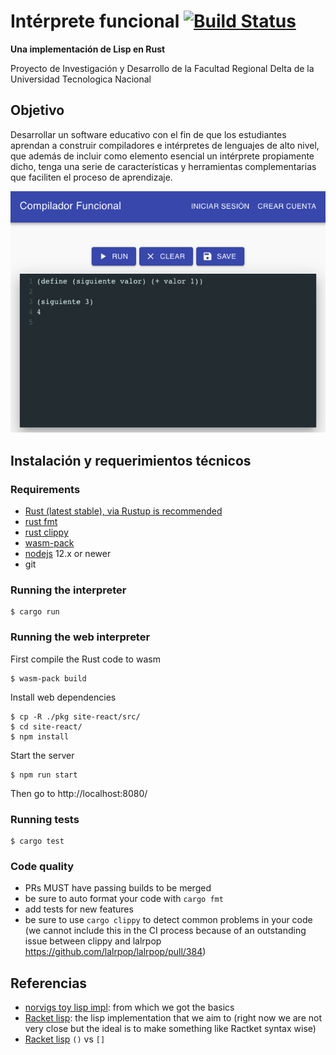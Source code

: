 # Intérprete funcional [![Build Status](https://travis-ci.org/UTN-FRD/construccion-compilador.svg?branch=master)](https://travis-ci.org/UTN-FRD/construccion-compilador)

**Una implementación de Lisp en Rust** 

Proyecto de Investigación y Desarrollo de la Facultad Regional Delta de la Universidad Tecnologica Nacional


## Objetivo

Desarrollar un software educativo con el fin de que los estudiantes aprendan a construir compiladores e intérpretes 
de lenguajes de alto nivel, que además de incluir como elemento esencial un intérprete propiamente dicho, 
tenga una serie de características y herramientas complementarias que faciliten el proceso de aprendizaje. 

![](consola.png)



## Instalación y requerimientos técnicos

### Requirements

- [Rust (latest stable), via Rustup is recommended](https://www.rust-lang.org/tools/install)
- [rust fmt](https://github.com/rust-lang/rustfmt)
- [rust clippy](https://github.com/rust-lang/rust-clippy)
- [wasm-pack](https://rustwasm.github.io/docs/wasm-pack/)
- [nodejs](https://nodejs.org/es/) 12.x or newer
- git

### Running the interpreter

```
$ cargo run
```

### Running the web interpreter

First compile the Rust code to wasm

```
$ wasm-pack build
```

Install web dependencies

```
$ cp -R ./pkg site-react/src/
$ cd site-react/
$ npm install
```

Start the server

```
$ npm run start
```

Then go to http://localhost:8080/


### Running tests

```
$ cargo test
```

### Code quality

- PRs MUST have passing builds to be merged
- be sure to auto format your code with `cargo fmt`
- add tests for new features
- be sure to use `cargo clippy` to detect common problems in your code (we cannot include this in the CI process because of an outstanding issue between clippy and lalrpop https://github.com/lalrpop/lalrpop/pull/384)


## Referencias

- [norvigs toy lisp impl](http://norvig.com/lispy.html): from which we got the basics
- [Racket lisp](https://docs.racket-lang.org/getting-started/index.html): the lisp implementation that we aim to (right now we are not very close but the ideal is to make something like Ractket syntax wise)
- [Racket lisp](https://stackoverflow.com/questions/41417892/what-is-the-difference-between-and-brackets-in-racket-lisp-programming) `()` vs `[]`
